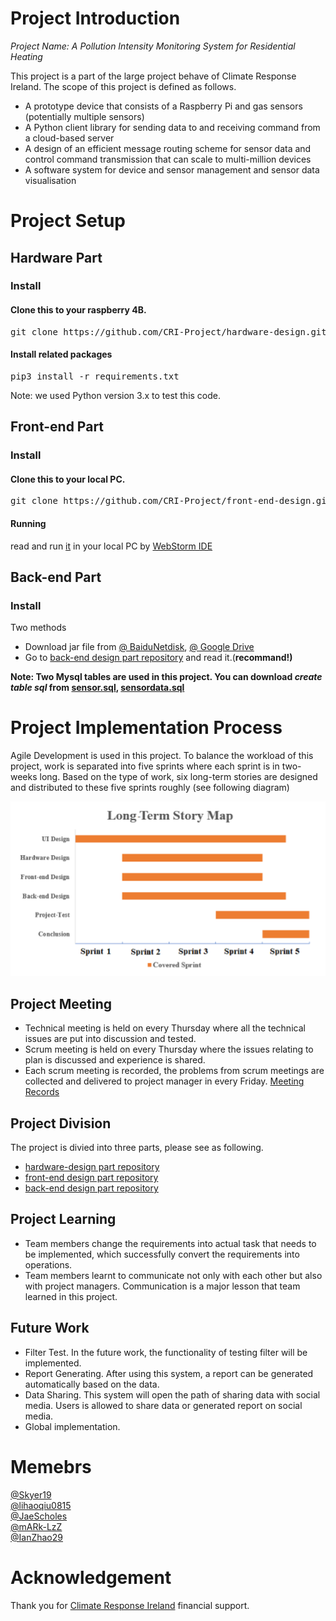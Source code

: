# Project Introduction
*Project Name: A Pollution Intensity Monitoring System for Residential Heating*

This project is a part of the large project behave of Climate Response Ireland. The scope of this project is defined as follows. 
- A prototype device that consists of a Raspberry Pi and gas sensors (potentially multiple sensors)
- A Python client library for sending data to and receiving command from a cloud-based server
- A design of an efficient message routing scheme for sensor data and control command transmission that can scale to multi-million devices 
- A software system for device and sensor management and sensor data visualisation

# Project Setup
## Hardware Part

### Install
#### Clone this to your raspberry 4B.
<pre>git clone https://github.com/CRI-Project/hardware-design.git</pre> 
#### Install related packages
<pre>pip3 install -r requirements.txt</pre>
Note: we used Python version 3.x to test this code.

## Front-end Part

### Install
#### Clone this to your local PC.
<pre>git clone https://github.com/CRI-Project/front-end-design.git</pre> 
#### Running
read and run [it](https://github.com/CRI-Project/back-end-design) in your local PC by [WebStorm IDE](https://www.jetbrains.com/webstorm/)

## Back-end Part

### Install
Two methods
- Download jar file from [@ BaiduNetdisk](https://pan.baidu.com/s/1GxXVp_n5ejZLgwmzeIdjgQ), [@ Google Drive](https://drive.google.com/drive/folders/16v6IR2Z6iUJrjWRO28L27aog0YoRvsfB?usp=sharing)
- Go to [back-end design part repository](https://github.com/CRI-Project/back-end-design) and read it.(**recommand!)**

**Note: 
Two Mysql tables are used in this project. You can download _create table sql_ from <a href="https://github.com/CRI-Project/related-materials/blob/main/sensor.sql" download="sensor.sql">sensor.sql</a>, [sensordata.sql](https://github.com/CRI-Project/related-materials/blob/main/sensordata.sql)**

# Project Implementation Process
Agile Development is used in this project. To balance the workload of this project, work is separated into five sprints where each sprint is in two-weeks long. Based on the type of work, six long-term stories are designed and distributed to these five sprints roughly (see following diagram)
<center class="half">
  <img src="images/design_map.png"/>
</center>

## Project Meeting
- Technical meeting is held on every Thursday where all the technical issues are put into discussion and tested.
- Scrum meeting is held on every Thursday where the issues relating to plan is discussed and experience is shared. 
- Each scrum meeting is recorded, the problems from scrum meetings are collected and delivered to project manager in every Friday.
[Meeting Records](https://github.com/CRI-Project/related-materials/tree/main/meeting%20Records)

## Project Division
The project is divied into three parts, please see as following.
- [hardware-design part repository](https://github.com/CRI-Project/hardware-design)
- [front-end design part repository](https://github.com/CRI-Project/front-end-design)
- [back-end design part repository](https://github.com/CRI-Project/back-end-design)


## Project Learning
- Team members change the requirements into actual task that needs to be implemented, which successfully convert the requirements into operations.
- Team members learnt to communicate not only with each other but also with project managers. Communication is a major lesson that team learned in this project.

## Future Work
- Filter Test. In the future work, the functionality of testing filter will be implemented. 
- Report Generating. After using this system, a report can be generated automatically based on the data. 
- Data Sharing. This system will open the path of sharing data with social media. Users is allowed to share data or generated report on social media.
- Global implementation. 

# Memebrs
[@Skyer19](https://github.com/Skyer19)<br> 
[@lihaoqiu0815](https://github.com/lihaoqiu0815)<br>
[@JaeScholes](https://github.com/JaeScholes)<br>
[@mARk-LzZ](https://github.com/mARk-LzZ) <br>
[@IanZhao29](https://github.com/IanZhao29)

# Acknowledgement
Thank you for [Climate Response Ireland](https://climateresponse.ie/) financial support.
